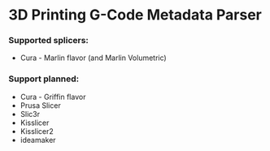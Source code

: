 # 3D Printing G-Code Metadata Parser

### Supported splicers:

* Cura - Marlin flavor (and Marlin Volumetric)

### Support planned:

* Cura - Griffin flavor
* Prusa Slicer
* Slic3r
* Kisslicer
* Kisslicer2
* ideamaker
